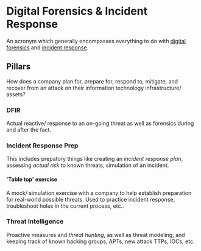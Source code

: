 
# Digital Forensics & Incident Response
An acronym which generally encompasses everything to do with [digital forensics](digital-forensics.md) and [incident response](incident-response.md).
## Pillars
How does a company plan for, prepare for, respond to, mitigate, and recover from an attack on their information technology infrastructure/ assets?
### DFIR
Actual reactive/ response to an on-going threat as well as forensics during and after the fact.
### Incident Response Prep
This includes prepatory things like creating an *incident response plan*, assessing *actual risk* to known threats, simulation of an incident.
#### 'Table top' exercise
A mock/ simulation exercise with a company to help establish preparation for real-world possible threats. Used to practice incident response, troubleshoot holes in the current process, etc..
### Threat Intelligence
Proactive measures and *threat hunting*, as well as threat modeling, and keeping track of known hacking groups, APTs, new attack TTPs, IOCs, etc.
